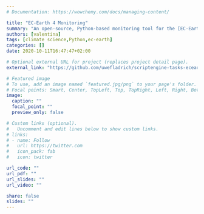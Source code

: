 ```yaml
---
# Documentation: https://wowchemy.com/docs/managing-content/

title: "EC-Earth 4 Monitoring"
summary: "An open-source, Python-based monitoring tool for the [EC-Earth](http://www.ec-earth.org/) climate model. Developed as part of my internship at the [Swedish Meteorological and Hydrological Institute](https://www.smhi.se/en)."
authors: [valentina]
tags: [climate science,Python,ec-earth]
categories: []
date: 2020-10-11T16:47:47+02:00

# Optional external URL for project (replaces project detail page).
external_link: "https://github.com/uwefladrich/scriptengine-tasks-ecearth/"

# Featured image
# To use, add an image named `featured.jpg/png` to your page's folder.
# Focal points: Smart, Center, TopLeft, Top, TopRight, Left, Right, BottomLeft, Bottom, BottomRight.
image:
  caption: ""
  focal_point: ""
  preview_only: false

# Custom links (optional).
#   Uncomment and edit lines below to show custom links.
# links:
# - name: Follow
#   url: https://twitter.com
#   icon_pack: fab
#   icon: twitter

url_code: ""
url_pdf: ""
url_slides: ""
url_video: ""

share: false
slides: ""
---
```

